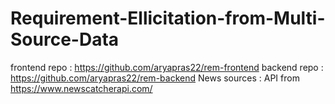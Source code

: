 # Requirement-Ellicitation-from-Multi-Source-Data

frontend repo : https://github.com/aryapras22/rem-frontend
backend repo : https://github.com/aryapras22/rem-backend
News sources : API from https://www.newscatcherapi.com/
